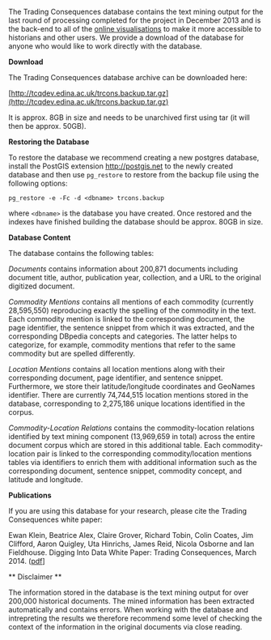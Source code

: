
The Trading Consequences database contains the text mining output for the last round of processing completed for the project in December 2013 and is the back-end to all of the [online visualisations](http://tradingconsequences.blogs.edina.ac.uk/access-the-data/) to make it more accessible to historians and other users.  We provide a download of the database for anyone who would like to work directly with the database.

**Download**

The Trading Consequences database archive can be downloaded here:

[http://tcqdev.edina.ac.uk/trcons.backup.tar.gz](http://tcqdev.edina.ac.uk/trcons.backup.tar.gz)

It is approx. 8GB in size and needs to be unarchived first using tar (it will then be approx. 50GB).


**Restoring the Database**

To restore the database we recommend creating a new postgres database, install the PostGIS extension <http://postgis.net> to the newly created database and then use ``pg_restore`` to restore from the backup file using the following options:

```pg_restore -e -Fc -d <dbname> trcons.backup```

where ``<dbname>`` is the database you have created. Once restored and the indexes have finished building the database should be approx. 80GB in size.

**Database Content**

The database contains the following tables:

*Documents* contains information about 200,871 documents including document title, author, publication year, collection, and a URL to the original digitized document.

*Commodity Mentions* contains all mentions of each commodity (currently 28,595,550) reproducing exactly the spelling of the commodity in the text. Each commodity mention is linked to the corresponding document, the page identifier, the sentence snippet from which it was extracted, and the corresponding DBpedia concepts and categories. The latter helps to categorize, for example, commodity mentions that refer to the same commodity but are spelled differently.

*Location Mentions* contains all location mentions along with their corresponding document, page identifier, and sentence snippet. Furthermore, we store their latitude/longitude coordinates and GeoNames identifier. There are currently 74,744,515 location mentions stored in the database, corresponding to 2,275,186 unique locations identified in the corpus.

*Commodity-Location Relations* contains the commodity-location relations identified by text mining component (13,969,659 in total) across the entire document corpus which are stored in this additional table.  Each commodity-location pair is linked to the corresponding commodity/location mentions tables via identifiers to enrich them with additional information such as the corresponding document, sentence snippet, commodity concept, and latitude and longitude.

**Publications**

If you are using this database for your research, please cite the Trading Consequences white paper:

Ewan Klein, Beatrice Alex, Claire Grover, Richard Tobin, Colin Coates, Jim Clifford, Aaron Quigley, Uta Hinrichs, James Reid, Nicola Osborne and Ian Fieldhouse. Digging Into Data White Paper: Trading Consequences, March 2014. ([pdf](http://tradingconsequences.blogs.edina.ac.uk/files/2014/03/DiggingintoDataWhitePaper-final.pdf)]

** Disclaimer **

The information stored in the database is the text mining output for over 200,000 historical documents.  The mined information has been extracted automatically and contains errors.  When working with the database and intrepreting the results we therefore recommend some level of checking the context of the information in the original documents via close reading.